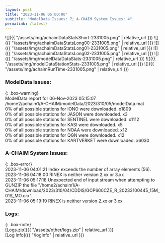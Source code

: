 ```yaml
---
layout: post
title: "2023-11-06 05:00:00"
subtitle: "ModelData Issues: 7; A-CHAIM System Issues: 4"
permalink: /latest/
---
```


![]({{ "/assets/img/achaimDataStatsShort-2331005.png" | relative_url }})
![]({{ "/assets/img/achaimDataStatsLong00-2331005.png" | relative_url }})
![]({{ "/assets/img/achaimDataStatsLong01-2331005.png" | relative_url }})
![]({{ "/assets/img/achaimDataStatsLong02-2331005.png" | relative_url }})
![]({{ "/assets/img/modelDataDataStats-2331005.png" | relative_url }})
![]({{ "/assets/img/modelDataStationStats-2331005.png" | relative_url }})
![]({{ "/assets/img/achaimRunTime-2331005.png" | relative_url }})


### ModelData Issues:  
  
{: .box-warning}  
 ModelData report for 06-Nov-2023 05:15:07   
 /home2/achaim1/A-CHAIM/modelData/2023/310/05/modelData.mat   
 0% of all possible stations for IONO were downloaded. x1809   
 0% of all possible stations for JASON were downloaded. x3   
 0% of all possible stations for SENTINEL were downloaded. x1112   
 0% of all possible stations for KASI were downloaded. x5   
 0% of all possible stations for NOAA were downloaded. x12   
 0% of all possible stations for QGN were downloaded. x12   
 0% of all possible stations for KARTVERKET were downloaded. x6030   
  
### A-CHAIM System Issues:  
  
{: .box-error}  
2023-11-06 04:01:21 Index exceeds the number of array elements (56).  
2023-11-06 04:18:00 RINEX is neither version 2.xx or 3.xx  
2023-11-06 05:17:18 Unexpected end of input stream when attempting to GUNZIP the file "/home2/achaim1/A-CHAIM/download/2023/310/04/CDDIS/GOP600CZE_R_20233100445_15M_01S_MO.crx".  
2023-11-06 05:19:19 RINEX is neither version 2.xx or 3.xx  

### Logs:  
  
{: .box-note}  
[Logs.zip]({{ "/assets/other/logs.zip" | relative_url }})  
[Log Info]({{ "/logInfo" | relative_url }})  
